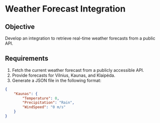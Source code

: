 # Weather Forecast Integration

## Objective

Develop an integration to retrieve real-time weather forecasts from a public API.

## Requirements

1. Fetch the current weather forecast from a publicly accessible API.
2. Provide forecasts for Vilnius, Kaunas, and Klaipėda.
3. Generate a JSON file in the following format:

```json
{
    "Kaunas": {
        "Temperature": 0,
        "Precipitation": "Rain",
        "WindSpeed": "0 m/s"
    }
}
